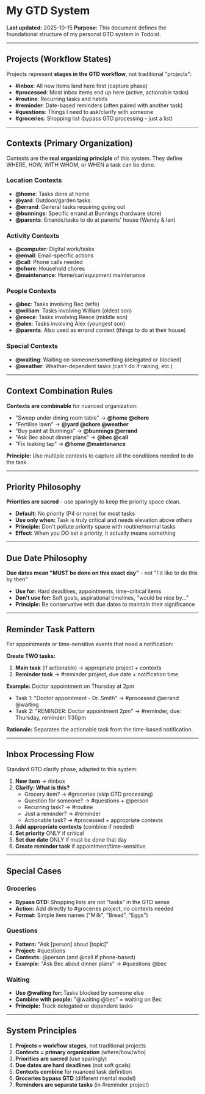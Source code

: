 # My GTD System

**Last updated:** 2025-10-15
**Purpose:** This document defines the foundational structure of my personal GTD system in Todoist.

---

## Projects (Workflow States)

Projects represent **stages in the GTD workflow**, not traditional "projects":

- **#inbox**: All new items land here first (capture phase)
- **#processed**: Most inbox items end up here (active, actionable tasks)
- **#routine**: Recurring tasks and habits
- **#reminder**: Date-based reminders (often paired with another task)
- **#questions**: Things I need to ask/clarify with someone
- **#groceries**: Shopping list (bypass GTD processing - just a list)

---

## Contexts (Primary Organization)

Contexts are the **real organizing principle** of this system. They define WHERE, HOW, WITH WHOM, or WHEN a task can be done.

### Location Contexts
- **@home**: Tasks done at home
- **@yard**: Outdoor/garden tasks
- **@errand**: General tasks requiring going out
- **@bunnings**: Specific errand at Bunnings (hardware store)
- **@parents**: Errands/tasks to do at parents' house (Wendy & Ian)

### Activity Contexts
- **@computer**: Digital work/tasks
- **@email**: Email-specific actions
- **@call**: Phone calls needed
- **@chore**: Household chores
- **@maintenance**: Home/car/equipment maintenance

### People Contexts
- **@bec**: Tasks involving Bec (wife)
- **@william**: Tasks involving William (oldest son)
- **@reece**: Tasks involving Reece (middle son)
- **@alex**: Tasks involving Alex (youngest son)
- **@parents**: Also used as errand context (things to do at their house)

### Special Contexts
- **@waiting**: Waiting on someone/something (delegated or blocked)
- **@weather**: Weather-dependent tasks (can't do if raining, etc.)

---

## Context Combination Rules

**Contexts are combinable** for nuanced organization:

- "Sweep under dining room table" → **@home @chore**
- "Fertilise lawn" → **@yard @chore @weather**
- "Buy paint at Bunnings" → **@bunnings @errand**
- "Ask Bec about dinner plans" → **@bec @call**
- "Fix leaking tap" → **@home @maintenance**

**Principle:** Use multiple contexts to capture all the conditions needed to do the task.

---

## Priority Philosophy

**Priorities are sacred** - use sparingly to keep the priority space clean.

- **Default:** No priority (P4 or none) for most tasks
- **Use only when:** Task is truly critical and needs elevation above others
- **Principle:** Don't pollute priority space with routine/normal tasks
- **Effect:** When you DO set a priority, it actually means something

---

## Due Date Philosophy

**Due dates mean "MUST be done on this exact day"** - not "I'd like to do this by then"

- **Use for:** Hard deadlines, appointments, time-critical items
- **Don't use for:** Soft goals, aspirational timelines, "would be nice by..."
- **Principle:** Be conservative with due dates to maintain their significance

---

## Reminder Task Pattern

For appointments or time-sensitive events that need a notification:

**Create TWO tasks:**
1. **Main task** (if actionable) → appropriate project + contexts
2. **Reminder task** → #reminder project, due date + notification time

**Example:** Doctor appointment on Thursday at 2pm
- Task 1: "Doctor appointment - Dr. Smith" → #processed @errand @waiting
- Task 2: "REMINDER: Doctor appointment 2pm" → #reminder, due: Thursday, reminder: 1:30pm

**Rationale:** Separates the actionable task from the time-based notification.

---

## Inbox Processing Flow

Standard GTD clarify phase, adapted to this system:

1. **New item** → #inbox
2. **Clarify: What is this?**
   - Grocery item? → #groceries (skip GTD processing)
   - Question for someone? → #questions + @person
   - Recurring task? → #routine
   - Just a reminder? → #reminder
   - Actionable task? → #processed + appropriate contexts
3. **Add appropriate contexts** (combine if needed)
4. **Set priority** ONLY if critical
5. **Set due date** ONLY if must be done that day
6. **Create reminder task** if appointment/time-sensitive

---

## Special Cases

### Groceries
- **Bypass GTD:** Shopping lists are not "tasks" in the GTD sense
- **Action:** Add directly to #groceries project, no contexts needed
- **Format:** Simple item names ("Milk", "Bread", "Eggs")

### Questions
- **Pattern:** "Ask [person] about [topic]"
- **Project:** #questions
- **Contexts:** @person (and @call if phone-based)
- **Example:** "Ask Bec about dinner plans" → #questions @bec

### Waiting
- **Use @waiting for:** Tasks blocked by someone else
- **Combine with people:** "@waiting @bec" = waiting on Bec
- **Principle:** Track delegated or dependent tasks

---

## System Principles

1. **Projects = workflow stages**, not traditional projects
2. **Contexts = primary organization** (where/how/who)
3. **Priorities are sacred** (use sparingly)
4. **Due dates are hard deadlines** (not soft goals)
5. **Contexts combine** for nuanced task definition
6. **Groceries bypass GTD** (different mental model)
7. **Reminders are separate tasks** (in #reminder project)

